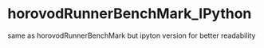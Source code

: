# horovodRunnerBenchMark_IPython
same as horovodRunnerBenchMark but ipyton version for better readability
